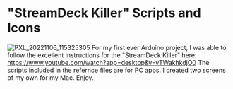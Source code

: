 # "StreamDeck Killer" Scripts and Icons
![PXL_20221106_115325305](https://user-images.githubusercontent.com/9034190/200169928-774e8d37-b74c-4af1-be72-d358b06c66c8.jpg)
For my first ever Arduino project, I was able to follow the excellent instructions for the "StreamDeck Killer" here: https://www.youtube.com/watch?app=desktop&v=vTWakhkdjO0
The scripts included in the refernce files are for PC apps. I created two screens of my own for my Mac. Enjoy.
